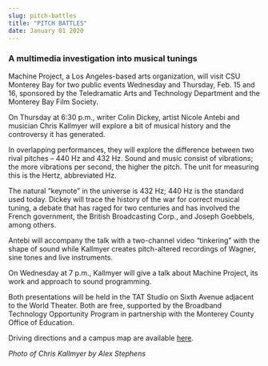 ```yaml
---
slug: pitch-battles
title: "PITCH BATTLES"
date: January 01 2020
---
```


 
<h3>A multimedia investigation into musical tunings</h3>
<p>
  Machine Project, a Los Angeles-based arts organization, will visit CSU
  Monterey Bay for two public events Wednesday and Thursday, Feb. 15 and 16,
  sponsored by the Teledramatic Arts and Technology Department and the Monterey
  Bay Film Society.
</p>
<p>
  On Thursday at 6:30 p.m., writer Colin Dickey, artist Nicole Antebi and
  musician Chris Kallmyer will explore a bit of musical history and the
  controversy it has generated.
</p>
<p>
  In overlapping performances, they will explore the difference between two
  rival pitches – 440 Hz and 432 Hz. Sound and music consist of vibrations; the
  more vibrations per second, the higher the pitch. The unit for measuring this
  is the Hertz, abbreviated Hz.
</p>
<p>
  The natural “keynote” in the universe is 432 Hz; 440 Hz is the standard used
  today. Dickey will trace the history of the war for correct musical tuning, a
  debate that has raged for two centuries and has involved the French
  government, the British Broadcasting Corp., and Joseph Goebbels, among others.
</p>
<p>
  Antebi will accompany the talk with a two-channel video “tinkering” with the
  shape of sound while Kallmyer creates pitch-altered recordings of Wagner, sine
  tones and live instruments.
</p>
<p>
  On Wednesday at 7 p.m., Kallmyer will give a talk about Machine Project, its
  work and approach to sound programming.
</p>
<p>
  Both presentations will be held in the TAT Studio on Sixth Avenue adjacent to
  the World Theater. Both are free, supported by the Broadband Technology
  Opportunity Program in partnership with the Monterey County Office of
  Education.
</p>
<p>
  Driving directions and a campus map are available
  <a href="https://csumb.edu/map">here</a>.
</p>
<p><em>Photo of Chris Kallmyer by Alex Stephens</em></p>
 

